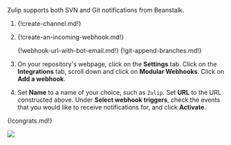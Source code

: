 Zulip supports both SVN and Git notifications from Beanstalk.

1. {!create-channel.md!}

1. {!create-an-incoming-webhook.md!}

    {!webhook-url-with-bot-email.md!}
    {!git-append-branches.md!}

1. On your repository's webpage, click on the **Settings**
   tab. Click on the **Integrations** tab, scroll down and click on
   **Modular Webhooks**. Click on **Add a webhook**.

1. Set **Name** to a name of your choice, such as `Zulip`.
   Set **URL** to the URL constructed above. Under
   **Select webhook triggers**, check the events that you would
   like to receive notifications for, and click **Activate**.

{!congrats.md!}

![](/static/images/integrations/beanstalk/001.png)
